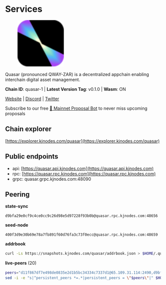 # Services

<figure><img src="https://raw.githubusercontent.com/kj89/cosmos-images/main/logos/quasar.png" width="150" alt=""><figcaption></figcaption></figure>

Quasar (pronounced QWAY-ZAR) is a decentralized  appchain enabling interchain digital asset management.

**Chain ID**: quasar-1 | **Latest Version Tag**: v0.1.0 | **Wasm**: ON

[Website](https://www.quasar.fi) | [Discord](https://discord.gg/quasarfi) | [Twitter](https://twitter.com/QuasarFi)



Subscribe to our free [🤖 Mainnet Proposal Bot](https://t.me/kjnodes_proposal_bot) to never miss upcoming proposals


## Chain explorer
[https://explorer.kjnodes.com/quasar](https://explorer.kjnodes.com/quasar)

## Public endpoints

* api: [https://quasar.api.kjnodes.com](https://quasar.api.kjnodes.com)
* rpc: [https://quasar.rpc.kjnodes.com](https://quasar.rpc.kjnodes.com)
* grpc: quasar.grpc.kjnodes.com:48090

## Peering

**state-sync**

```text
d9bfa29e0cf9c4ce0cc9c26d98e5d97228f93b0b@quasar.rpc.kjnodes.com:48656
```

**seed-node**

```text
400f3d9e30b69e78a7fb891f60d76fa3c73f0ecc@quasar.rpc.kjnodes.com:48659
```

**addrbook**
```bash
curl -Ls https://snapshots.kjnodes.com/quasar/addrbook.json > $HOME/.quasarnode/config/addrbook.json
```

**live-peers** (20)
```bash
peers="d11f867df7e498de0835e2d1b5bc34334c7337d1@65.109.31.114:2490,d9bfa29e0cf9c4ce0cc9c26d98e5d97228f93b0b@65.109.88.38:48656,ff5c236c2d7d3a9688b00d27ea9838eb54700aac@51.89.7.235:26647,66e0a7d2c2fc75a91627085d0ac5681a35dfd408@37.252.184.234:26656,10e73ac4ab3f9e1edd89e1aa342eb4d4f11120f0@135.181.128.114:18256,298e0e1faf8a5da43514cc2908d2908658e732a0@38.146.3.148:18256,f2e7f8af9e5f72bcde83a8bc0ca05aded6d51a5e@103.180.28.199:26656,240c09f5d91d2c252cf29faa1a88aebd563d2561@57.128.144.247:26656,e62ce06e60a986ed04d2e080876a41e3b57a5304@93.190.141.218:26656,8688b59432d98b6ded8bed01c3c29d4892ae6e4f@38.146.3.149:18256,8f74699ec25e0ab5a60911e21135a9a330da8399@50.18.180.161:26656,4399187c748f91d86932d3e530cd16c22c5f616a@199.231.163.42:26656,201eb8fc1e84beb4bdce8ae5614c7abb41e32edb@65.109.160.91:18256,bcbc915effeb5e1f4e96670fd68d20a08ad4efa1@65.108.138.80:18256,1369d544be2680e031b57f30a8d18cbe8b17a8ef@54.38.73.121:26656,d7ea38275af96271fd66194dad3951ef38b8ba7c@193.70.33.64:18256,771659b9205187f9094f894c65d29effa79fdd2c@18.156.191.84:26656,ff8bfc8a197e279810ccb21acdd987dfd6d3eb54@81.0.248.60:18256,5a111b281852be31838ecf1202e59981e618355e@89.116.31.95:18256,982e80ee53fedcb54a19d5f0dba154a0c1aedc2a@3.34.113.161:26656"
sed -i -e "s|^persistent_peers *=.*|persistent_peers = \"$peers\"|" $HOME/.quasarnode/config/config.toml
```
